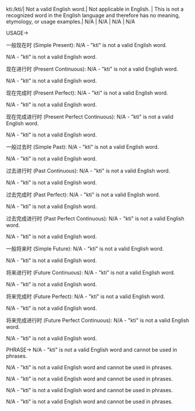 kti:/kti/| Not a valid English word.| Not applicable in English. | This is not a recognized word in the English language and therefore has no meaning, etymology, or usage examples.| N/A | N/A | N/A | N/A


USAGE->

一般现在时 (Simple Present):
N/A - "kti" is not a valid English word.

N/A - "kti" is not a valid English word.


现在进行时 (Present Continuous):
N/A - "kti" is not a valid English word.

N/A - "kti" is not a valid English word.


现在完成时 (Present Perfect):
N/A - "kti" is not a valid English word.

N/A - "kti" is not a valid English word.


现在完成进行时 (Present Perfect Continuous):
N/A - "kti" is not a valid English word.

N/A - "kti" is not a valid English word.


一般过去时 (Simple Past):
N/A - "kti" is not a valid English word.

N/A - "kti" is not a valid English word.


过去进行时 (Past Continuous):
N/A - "kti" is not a valid English word.

N/A - "kti" is not a valid English word.


过去完成时 (Past Perfect):
N/A - "kti" is not a valid English word.

N/A - "kti" is not a valid English word.


过去完成进行时 (Past Perfect Continuous):
N/A - "kti" is not a valid English word.

N/A - "kti" is not a valid English word.


一般将来时 (Simple Future):
N/A - "kti" is not a valid English word.

N/A - "kti" is not a valid English word.


将来进行时 (Future Continuous):
N/A - "kti" is not a valid English word.

N/A - "kti" is not a valid English word.


将来完成时 (Future Perfect):
N/A - "kti" is not a valid English word.

N/A - "kti" is not a valid English word.


将来完成进行时 (Future Perfect Continuous):
N/A - "kti" is not a valid English word.

N/A - "kti" is not a valid English word.



PHRASE->
N/A - "kti" is not a valid English word and cannot be used in phrases.

N/A - "kti" is not a valid English word and cannot be used in phrases.

N/A - "kti" is not a valid English word and cannot be used in phrases.

N/A - "kti" is not a valid English word and cannot be used in phrases.

N/A - "kti" is not a valid English word and cannot be used in phrases.
